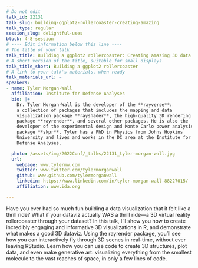 ```yaml
---
# Do not edit
talk_id: 22131
talk_slug: building-ggplot2-rollercoaster-creating-amazing
talk_type: regular
session_slug: delightful-uses
block: 4-8-session
# ---- Edit information below this line ----
# The title of your talk
talk_title: Building a ggplot2 rollercoaster: Creating amazing 3D data visualizations in R
# A short version of the title, suitable for small displays
talk_title_short: Building a ggplot2 rollercoaster
# A link to your talk's materials, when ready
talk_materials_url: ~
speakers:
- name: Tyler Morgan-Wall
  affiliation: Institute for Defense Analyses
  bio: |+
    Dr. Tyler Morgan-Wall is the developer of the **rayverse**:
    a collection of packages that includes the mapping and data
    visualization package **rayshader**, the high-quality 3D rendering
    package **rayrender**, and several other packages. He is also the
    developer of the experimental design and Monte Carlo power analysis
    package **skpr**. Tyler has a PhD in Physics from Johns Hopkins
    University and lives and works in the DC area at the Institute for
    Defense Analyses.

  photo: /assets/img/2022Conf/_talks/22131_tyler-morgan-wall.jpg
  url:
    webpage: www.tylermw.com
    twitter: www.twitter.com/tylermorganwall
    github: www.github.com/tylermorganwall
    linkedin: https://www.linkedin.com/in/tyler-morgan-wall-88227015/
    affiliation: www.ida.org

---
```


<!-- ABSTRACT ----
Please write abstract below. You may use simple markdown (links, code style, bold, italics)
-->

Have you ever had so much fun building a data visualization that it felt like
a thrill ride? What if your dataviz actually WAS a thrill ride—a 3D virtual
reality rollercoaster through your dataset? In this talk, I’ll show you how
to create incredibly engaging and informative 3D visualizations in R, and
demonstrate what makes a good 3D dataviz. Using the rayrender package, you’ll
see how you can interactively fly through 3D scenes in real-time, without ever
leaving RStudio. Learn how you can use code to create 3D structures, plot data,
and even make generative art: visualizing everything from the smallest molecule
to the vast reaches of space, in only a few lines of code.
